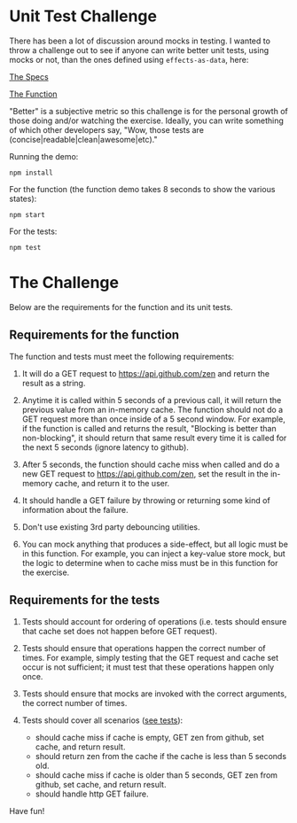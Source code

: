 # Unit Test Challenge

There has been a lot of discussion around mocks in testing.  I wanted to throw a challenge out to see if anyone can write better unit tests, using mocks or not, than the ones defined using `effects-as-data`, here:

[The Specs](https://github.com/orourkedd/unit-test-challenge/blob/master/src/zen.spec.js)

[The Function](https://github.com/orourkedd/unit-test-challenge/blob/master/src/zen.js)

"Better" is a subjective metric so this challenge is for the personal growth of those doing and/or watching the exercise.  Ideally, you can write something of which other developers say, "Wow, those tests are (concise|readable|clean|awesome|etc)."

Running the demo:

```
npm install
```

For the function (the function demo takes 8 seconds to show the various states):

```
npm start
```

For the tests:

```
npm test
```

# The Challenge

Below are the requirements for the function and its unit tests.

## Requirements for the function

The function and tests must meet the following requirements:

1. It will do a GET request to https://api.github.com/zen and return the result as a string.

2. Anytime it is called within 5 seconds of a previous call, it will return the previous value from an in-memory cache.  The function should not do a GET request more than once inside of a 5 second window.  For example, if the function is called and returns the result, "Blocking is better than non-blocking", it should return that same result every time it is called for the next 5 seconds (ignore latency to github).

3. After 5 seconds, the function should cache miss when called and do a new GET request to https://api.github.com/zen, set the result in the in-memory cache, and return it to the user.

4. It should handle a GET failure by throwing or returning some kind of information about the failure.

5. Don't use existing 3rd party debouncing utilities.

6. You can mock anything that produces a side-effect, but all logic must be in this function.  For example, you can inject a key-value store mock, but the logic to determine when to cache miss must be in this function for the exercise.

## Requirements for the tests

1. Tests should account for ordering of operations (i.e. tests should ensure that cache set does not happen before GET request).

2. Tests should ensure that operations happen the correct number of times.  For example, simply testing that the GET request and cache set occur is not sufficient; it must test that these operations happen only once.

3. Tests should ensure that mocks are invoked with the correct arguments, the correct number of times.

4. Tests should cover all scenarios ([see tests](https://github.com/orourkedd/unit-test-challenge/blob/master/src/zen.spec.js)):
   * should cache miss if cache is empty, GET zen from github, set cache, and return result.
   * should return zen from the cache if the cache is less than 5 seconds old.
   * should cache miss if cache is older than 5 seconds, GET zen from github, set cache, and return result.
   * should handle http GET failure.

Have fun!

